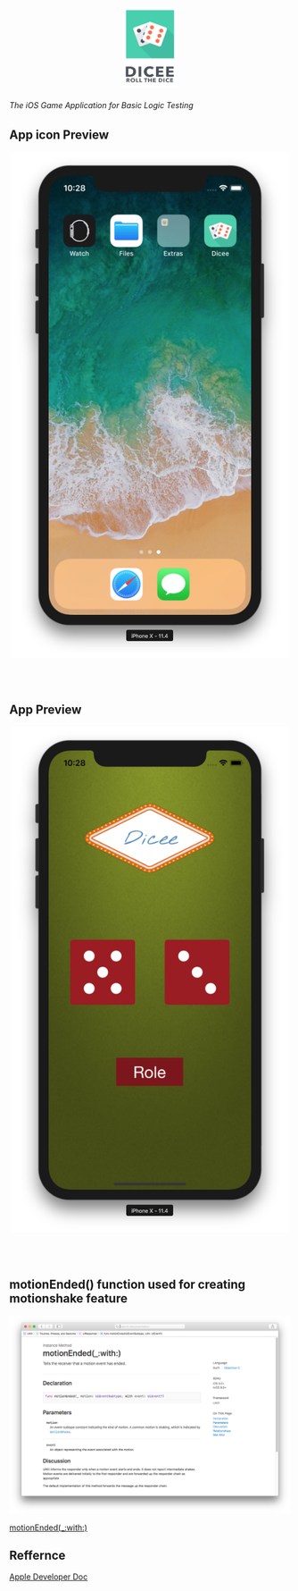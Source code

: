 <p align="center">
  <img src="https://github.com/theishantha/Dicee/blob/master/Dicee/Assets.xcassets/Icon%20on%20Readme.imageset/Icon%20on%20Readme.png" width="100px" height="144px"/>
</p>

###### The iOS Game Application for Basic Logic Testing 

 
<h2 align="">App icon Preview</h2>

<p align="center">
<img src="https://github.com/theishantha/Dicee/blob/master/image%20previews/1.png" width="500px" height="auto"/>
</p>

<br></br>


<h2 align="">App Preview</h2>

<p align="center">
<img src="https://github.com/theishantha/Dicee/blob/master/image%20previews/2.png" width="500px" height="auto"/>
</p>

<br></br>

<h2 align="">motionEnded() function used for creating motionshake feature</h2>


<p align="center">
<img src="https://github.com/theishantha/Dicee/blob/master/image%20previews/3.png" width="auto" height="auto"/>
</p>

[motionEnded(_:with:)](https://developer.apple.com/documentation/uikit/uiresponder/1621090-motionended)


<h2 align="">Reffernce</h2>

[Apple Developer Doc](https://developer.apple.com/documentation)

 
